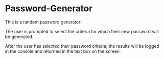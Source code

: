 # Password-Generator

This is a random password generator! 

The user is prompted to select the criteria for which their new password will be generated.

After the user has selected their password criteria, the results will be logged in the console and returned in the text box on the screen.
